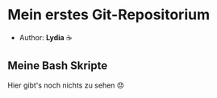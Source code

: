 # Mein erstes Git-Repositorium
- Author: **Lydia** :coffee:

## Meine Bash Skripte
Hier gibt's noch nichts zu sehen 😞

